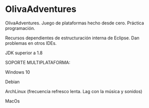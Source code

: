 # OlivaAdventures
OlivaAdventures. Juego de plataformas hecho desde cero. Práctica programación.

Recursos dependientes de estructuración interna de Eclipse. Dan problemas en otros IDEs.

JDK superior a 1.8

SOPORTE MULTIPLATAFORMA:

Windows 10

Debian

ArchLinux (frecuencia refresco lenta. Lag con la música y sonidos)

MacOs
